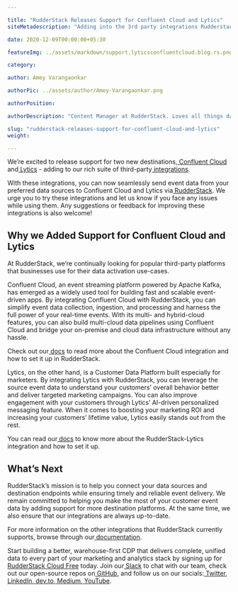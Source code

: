 ```yaml
---

title: "RudderStack Releases Support for Confluent Cloud and Lytics"
siteMetadescription: "Adding into the 3rd party integrations Rudderstack now supports Confluent Cloud & Lytics. With which an individual can send event data from preferred data."

date: 2020-12-09T00:00:00+05:30

featureImg: ../assets/markdown/support.lyticsconfluentcloud.blog.rs.png

category:

author: Amey Varangaonkar

authorPic: ../assets/author/Amey-Varangaonkar.png

authorPosition:

authorDescription: "Content Manager at RudderStack. Loves all things data. Manchester United, music, and sci-fi fan, among other things."

slug: "rudderstack-releases-support-for-confluent-cloud-and-lytics"
weight: 

---
```


We’re excited to release support for two new destinations,[ Confluent Cloud](http://confluent.io/confluent-cloud/) and[ Lytics](https://www.lytics.com/) - adding to our rich suite of third-party[ integrations](https://rudderstack.com/integration/).

With these integrations, you can now seamlessly send event data from your preferred data sources to Confluent Cloud and Lytics via[ RudderStack](http://www.rudderstack.com). We urge you to try these integrations and let us know if you face any issues while using them. Any suggestions or feedback for improving these integrations is also welcome!


## **Why we Added Support for Confluent Cloud and Lytics**

At RudderStack, we’re continually looking for popular third-party platforms that businesses use for their data activation use-cases.

Confluent Cloud, an event streaming platform powered by Apache Kafka, has emerged as a widely used tool for building fast and scalable event-driven apps. By integrating Confluent Cloud with RudderStack, you can simplify event data collection, ingestion, and processing and harness the full power of your real-time events. With its multi- and hybrid-cloud features, you can also build multi-cloud data pipelines using Confluent Cloud and bridge your on-premise and cloud data infrastructure without any hassle.

Check out our[ docs](https://docs.rudderstack.com/destinations/confluent-cloud) to read more about the Confluent Cloud integration and how to set it up in  RudderStack.

Lytics, on the other hand, is a Customer Data Platform built especially for marketers. By integrating Lytics with RudderStack, you can leverage the source event data to understand your customers’ overall behavior better and deliver targeted marketing campaigns. You can also improve engagement with your customers through Lytics’ AI-driven personalized messaging feature. When it comes to boosting your marketing ROI and increasing your customers’ lifetime value, Lytics easily stands out from the rest.

You can read our[ docs](https://docs.rudderstack.com/destinations/lytics) to know more about the RudderStack-Lytics integration and how to set it up.


## **What’s Next**

RudderStack’s mission is to help you connect your data sources and destination endpoints while ensuring timely and reliable event delivery. We remain committed to helping you make the most of your customer event data by adding support for more destination platforms. At the same time, we also ensure that our integrations are always up-to-date.

For more information on the other integrations that RudderStack currently supports, browse through our[ documentation](https://docs.rudderstack.com/).

Start building a better, warehouse-first CDP that delivers complete, unified data to every part of your marketing and analytics stack by signing up for[ RudderStack Cloud Free](https://app.rudderlabs.com/signup?type=freetrial) today. Join our[ Slack](https://resources.rudderstack.com/join-rudderstack-slack) to chat with our team, check out our open-source repos on[ GitHub](https://github.com/rudderlabs), and follow us on our socials:[ Twitter](https://twitter.com/RudderStack),[ LinkedIn](https://www.linkedin.com/company/rudderlabs/),[ dev.to](https://dev.to/rudderstack),[ Medium](https://rudderstack.medium.com/),[ YouTube](https://www.youtube.com/channel/UCgV-B77bV_-LOmKYHw8jvBw).

